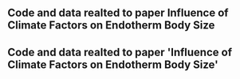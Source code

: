 ## Code and data realted to paper Influence of Climate Factors on Endotherm Body Size
## Code and data realted to paper 'Influence of Climate Factors on Endotherm Body Size'
